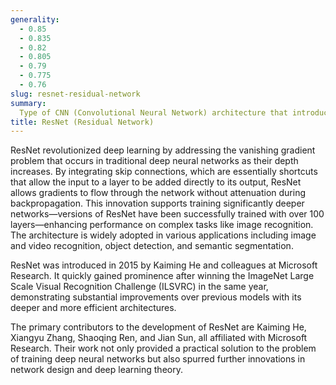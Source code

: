 ```yaml
---
generality:
  - 0.85
  - 0.835
  - 0.82
  - 0.805
  - 0.79
  - 0.775
  - 0.76
slug: resnet-residual-network
summary:
  Type of CNN (Convolutional Neural Network) architecture that introduces residual learning to facilitate the training of much deeper networks by utilizing shortcut connections or skip connections that allow the gradient to bypass some layers.
title: ResNet (Residual Network)
---
```


ResNet revolutionized deep learning by addressing the vanishing gradient problem that occurs in traditional deep neural networks as their depth increases. By integrating skip connections, which are essentially shortcuts that allow the input to a layer to be added directly to its output, ResNet allows gradients to flow through the network without attenuation during backpropagation. This innovation supports training significantly deeper networks—versions of ResNet have been successfully trained with over 100 layers—enhancing performance on complex tasks like image recognition. The architecture is widely adopted in various applications including image and video recognition, object detection, and semantic segmentation.

ResNet was introduced in 2015 by Kaiming He and colleagues at Microsoft Research. It quickly gained prominence after winning the ImageNet Large Scale Visual Recognition Challenge (ILSVRC) in the same year, demonstrating substantial improvements over previous models with its deeper and more efficient architectures.

The primary contributors to the development of ResNet are Kaiming He, Xiangyu Zhang, Shaoqing Ren, and Jian Sun, all affiliated with Microsoft Research. Their work not only provided a practical solution to the problem of training deep neural networks but also spurred further innovations in network design and deep learning theory.
